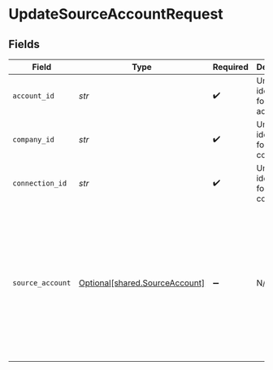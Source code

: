 # UpdateSourceAccountRequest


## Fields

| Field                                                                                                                                                                                                                                   | Type                                                                                                                                                                                                                                    | Required                                                                                                                                                                                                                                | Description                                                                                                                                                                                                                             | Example                                                                                                                                                                                                                                 |
| --------------------------------------------------------------------------------------------------------------------------------------------------------------------------------------------------------------------------------------- | --------------------------------------------------------------------------------------------------------------------------------------------------------------------------------------------------------------------------------------- | --------------------------------------------------------------------------------------------------------------------------------------------------------------------------------------------------------------------------------------- | --------------------------------------------------------------------------------------------------------------------------------------------------------------------------------------------------------------------------------------- | --------------------------------------------------------------------------------------------------------------------------------------------------------------------------------------------------------------------------------------- |
| `account_id`                                                                                                                                                                                                                            | *str*                                                                                                                                                                                                                                   | :heavy_check_mark:                                                                                                                                                                                                                      | Unique identifier for an account.                                                                                                                                                                                                       | 13d946f0-c5d5-42bc-b092-97ece17923ab                                                                                                                                                                                                    |
| `company_id`                                                                                                                                                                                                                            | *str*                                                                                                                                                                                                                                   | :heavy_check_mark:                                                                                                                                                                                                                      | Unique identifier for a company.                                                                                                                                                                                                        | 8a210b68-6988-11ed-a1eb-0242ac120002                                                                                                                                                                                                    |
| `connection_id`                                                                                                                                                                                                                         | *str*                                                                                                                                                                                                                                   | :heavy_check_mark:                                                                                                                                                                                                                      | Unique identifier for a connection.                                                                                                                                                                                                     | 2e9d2c44-f675-40ba-8049-353bfcb5e171                                                                                                                                                                                                    |
| `source_account`                                                                                                                                                                                                                        | [Optional[shared.SourceAccount]](../../models/shared/sourceaccount.md)                                                                                                                                                                  | :heavy_minus_sign:                                                                                                                                                                                                                      | N/A                                                                                                                                                                                                                                     | {<br/>"id": "acc-002",<br/>"accountName": "account-081",<br/>"sortCode": "123456",<br/>"accountType": "Credit",<br/>"accountNumber": "12345670",<br/>"currency": "GBP",<br/>"balance": 99.99,<br/>"modifiedDate": "2023-01-09T14:14:14.1057478Z",<br/>"status": "pending"<br/>} |